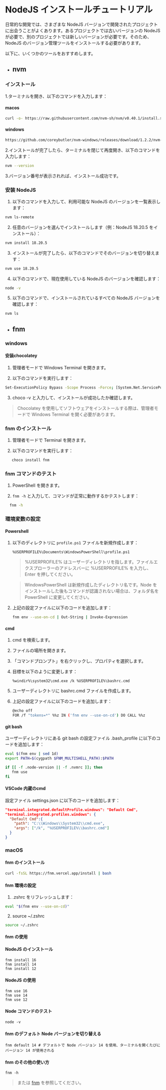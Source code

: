 # NodeJS インストールチュートリアル

日常的な開発では、さまざまな NodeJS バージョンで開発されたプロジェクトに出会うことがよくあります。あるプロジェクトでは古いバージョンの NodeJS が必要で、別のプロジェクトでは新しいバージョンが必要です。そのため、NodeJS のバージョン管理ツールをインストールする必要があります。

以下に、いくつかのツールをおすすめします。

- ## nvm

### インストール

1.ターミナルを開き、以下のコマンドを入力します：

#### macos

```bash
curl -o- https://raw.githubusercontent.com/nvm-sh/nvm/v0.40.1/install.sh | bash
```

#### windows

```bash
https://github.com/coreybutler/nvm-windows/releases/download/1.2.2/nvm-setup.exe
```

2.インストールが完了したら、ターミナルを閉じて再度開き、以下のコマンドを入力します：

```bash
nvm --version
```

3.バージョン番号が表示されれば、インストール成功です。

### 安装 NodeJS

1. 以下のコマンドを入力して、利用可能な NodeJS のバージョンを一覧表示します：

```bash
nvm ls-remote
```

2. 任意のバージョンを選んでインストールします（例：NodeJS 18.20.5 をインストール）：

```bash
nvm install 18.20.5
```

3. インストールが完了したら、以下のコマンドでそのバージョンを切り替えます：

```bash
nvm use 18.20.5
```

4. 以下のコマンドで、現在使用している NodeJS のバージョンを確認します：

```bash
node -v
```

5. 以下のコマンドで、インストールされているすべての NodeJS バージョンを確認します：

```bash
nvm ls
```

- ## fnm

### windows

#### 安装chocolatey

1. 管理者モードで Windows Terminal を開きます。

2. 以下のコマンドを実行します：

```bash
Set-ExecutionPolicy Bypass -Scope Process -Force; [System.Net.ServicePointManager]::SecurityProtocol = [System.Net.ServicePointManager]::SecurityProtocol -bor 3072; iex ((New-Object System.Net.WebClient).DownloadString('https://community.chocolatey.org/install.ps1'))
```

3. choco -v と入力して、インストールが成功したか確認します。

> Chocolatey を使用してソフトウェアをインストールする際は、管理者モードで Windows Terminal を開く必要があります。

### fnm のインストール

1. 管理者モードで Terminal を開きます。

2. 以下のコマンドを実行します：

```bash
   choco install fnm
```

### fnm コマンドのテスト

1. PowerShell を開きます。

2. `fnm -h` と入力して、コマンドが正常に動作するかテストします：

```bash
  fnm -h
```

### 環境変数の設定

#### Powershell

1. 以下のディレクトリに `profile.ps1` ファイルを新規作成します：

   ```other
   %USERPROFILE%\Documents\WindowsPowerShell\profile.ps1
   ```

   > %USERPROFILE% はユーザーディレクトリを指します。ファイルエクスプローラーのアドレスバーに %USERPROFILE% を入力し、Enter を押してください。

   > WindowsPowerShell は新規作成したディレクトリ名です。Node をインストールした後もコマンドが認識されない場合は、フォルダ名を PowerShell に変更してください。

2. 上記の設定ファイルに以下のコードを追加します：

   ```bash
   fnm env --use-on-cd | Out-String | Invoke-Expression
   ```

#### cmd

1. cmd を検索します。
2. ファイルの場所を開きます。
3. 「コマンドプロンプト」を右クリックし、プロパティを選択します。
4. 目標を以下のように変更します：

   ```other
   %windir%\system32\cmd.exe /k %USERPROFILE%\bashrc.cmd
   ```

5. ユーザーディレクトリに bashrc.cmd ファイルを作成します。
6. 上記の設定ファイルに以下のコードを追加します：

   ```bash
   @echo off
   FOR /f "tokens=*" %%z IN ('fnm env --use-on-cd') DO CALL %%z
   ```

#### git bash

ユーザーディレクトリにある git bash の設定ファイル .bash_profile に以下のコードを追加します：

```bash
eval $(fnm env | sed 1d)
export PATH=$(cygpath $FNM_MULTISHELL_PATH):$PATH

if [[ -f .node-version || -f .nvmrc ]]; then
   fnm use
fi
```

#### VSCode 内蔵のcmd

設定ファイル settings.json に以下のコードを追加します：

```json
"terminal.integrated.defaultProfile.windows": "Default Cmd",
"terminal.integrated.profiles.windows": {
  "Default Cmd":{
    "path": "C:\\Windows\\System32\\cmd.exe",
    "args": ["/k", "%USERPROFILE%\\bashrc.cmd"]
  }
}
```

### macOS

#### fnm のインストール

```bash
curl -fsSL https://fnm.vercel.app/install | bash
```

#### fnm 環境の設定

1. .zshrc をリフレッシュします：

```bash
eval "$(fnm env --use-on-cd)"
```

2. source ~/.zshrc

```bash
source ~/.zshrc
```

#### fnm の使用

#### NodeJS のインストール

```other
fnm install 16
fnm install 14
fnm install 12
```

#### NodeJS の使用

```other
fnm use 16
fnm use 14
fnm use 12
```

#### Node コマンドのテスト

```other
node -v
```

#### fnm のデフォルト Node バージョンを切り替える

```other
fnm default 14 # デフォルトで Node バージョン 14 を使用、ターミナルを開くたびにバージョン 14 が使用される
```

#### fnm のその他の使い方

```other
fnm -h
```

> または [fnm](https://github.com/Schniz/fnm) を参照してください。
